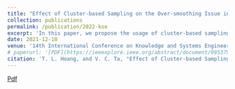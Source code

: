 ```yaml
---
title: "Effect of Cluster-based Sampling on the Over-smoothing Issue in Graph Neural Network"
collection: publications
permalink: /publication/2022-kse
excerpt: 'In this paper, we propose the usage of cluster-based sampling to reduce the smoothing effect of the high number of layers in GNN. Given each nodes is assigned to a specific region of the embedding space, the cluster-based sampling is expected to propagate this information to the node’s neighbour, thus improve the nodes’ expressivity.'
date: 2021-12-10
venue: '14th International Conference on Knowledge and Systems Engineering (KSE)'
# paperurl: '[PDF](https://ieeexplore.ieee.org/abstract/document/9953797)'
citation: 'T. L. Hoang, and V. C. Ta, "Effect of Cluster-based Sampling on the Over-smoothing Issue in Graph Neural Network", KSE 2022.'
---
```


[Pdf](https://ieeexplore.ieee.org/abstract/document/9953797)